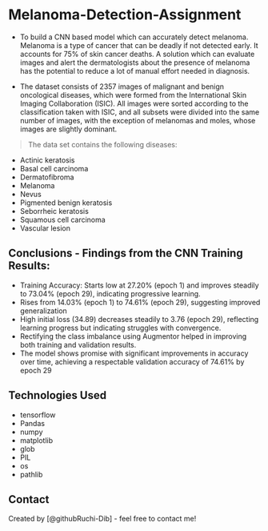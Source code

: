 # Melanoma-Detection-Assignment
- To build a CNN based model which can accurately detect melanoma. Melanoma is a type of cancer that can be deadly if not detected early. It accounts for 75% of skin cancer deaths. A solution which can evaluate images and alert the dermatologists about the presence of melanoma has the potential to reduce a lot of manual effort needed in diagnosis.


- The dataset consists of 2357 images of malignant and benign oncological diseases, which were formed from the International Skin Imaging Collaboration (ISIC). All images were sorted according to the classification taken with ISIC, and all subsets were divided into the same number of images, with the exception of melanomas and moles, whose images are slightly dominant.

>The data set contains the following diseases:

- Actinic keratosis
- Basal cell carcinoma
- Dermatofibroma
- Melanoma
- Nevus
- Pigmented benign keratosis
- Seborrheic keratosis
- Squamous cell carcinoma
- Vascular lesion

## Conclusions - Findings from the CNN Training Results:
- Training Accuracy: Starts low at 27.20% (epoch 1) and improves steadily to 73.04% (epoch 29), indicating progressive learning.
- Rises from 14.03% (epoch 1) to 74.61% (epoch 29), suggesting improved generalization
- High initial loss (34.89) decreases steadily to 3.76 (epoch 29), reflecting learning progress but indicating struggles with convergence.
- Rectifying the class imbalance using Augmentor helped in improving both training and validation results.
- The model shows promise with significant improvements in accuracy over time, achieving a respectable validation accuracy of 74.61% by epoch 29

## Technologies Used
- tensorflow
- Pandas
- numpy
- matplotlib
- glob
- PIL
- os
- pathlib

## Contact
Created by [@githubRuchi-Dib] - feel free to contact me!
